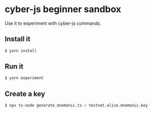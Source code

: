 # cyber-js beginner sandbox

Use it to experiment with cyber-js commands.

## Install it

```sh
$ yarn install
```

## Run it

```sh
$ yarn experiment
```

## Create a key 

```sh
$ npx ts-node generate_mnemonic.ts > testnet.alice.mnemonic.key
```
